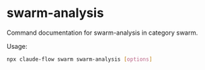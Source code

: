 # swarm-analysis

Command documentation for swarm-analysis in category swarm.

Usage:

```bash
npx claude-flow swarm swarm-analysis [options]
```
